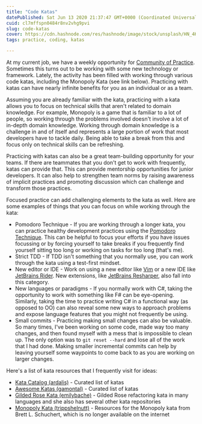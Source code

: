 ```yaml
---
title: "Code Katas"
datePublished: Sat Jun 13 2020 21:37:47 GMT+0000 (Coordinated Universal Time)
cuid: cl7mffspn0484r8nv2vhg9pvi
slug: code-katas
cover: https://cdn.hashnode.com/res/hashnode/image/stock/unsplash/HN_4K2diUWs/upload/ba7de7d73572fe268f0bb97a5722c153.jpeg
tags: practice, coding, katas

---
```


At my current job, we have a weekly opportunity for [Community of Practice](https://en.wikipedia.org/wiki/Community_of_practice). Sometimes this turns out to be working with some new technology or framework. Lately, the activity has been filled with working through various code katas, including the Monopoly Kata (see link below). Practicing with katas can have nearly infinite benefits for you as an individual or as a team.

Assuming you are already familiar with the kata, practicing with a kata allows you to focus on technical skills that aren't related to domain knowledge. For example, Monopoly is a game that is familiar to a lot of people, so working through the problems involved doesn't involve a lot of in-depth domain knowledge.  Working through domain knowledge is a challenge in and of itself and represents a large portion of work that most developers have to tackle daily. Being able to take a break from this and focus only on technical skills can be refreshing.

Practicing with katas can also be a great team-building opportunity for your teams. If there are teammates that you don't get to work with frequently, katas can provide that. This can provide mentorship opportunities for junior developers. It can also help to strengthen team norms by raising awareness of implicit practices and promoting discussion which can challenge and transform those practices.

Focused practice can add challenging elements to the kata as well. Here are some examples of things that you can focus on while working through the kata:

- Pomodoro Technique - If you are working through a longer kata, you can practice healthy development practices using the [Pomodoro Technique](https://en.wikipedia.org/wiki/Pomodoro_Technique). This can be helpful to focus your efforts if you have issues focussing or by forcing yourself to take breaks if you frequently find yourself sitting too long or working on tasks for too long (that's me).
- Strict TDD - If TDD isn't something that you normally use, you can work through the kata using a test-first mindset.
- New editor or IDE - Work on using a new editor like [Vim](https://www.vim.org/) or a new IDE like [JetBrains Rider](https://www.jetbrains.com/rider/). New extensions, like [JetBrains Resharper](https://www.jetbrains.com/resharper/), also fall into this category.
- New languages or paradigms - If you normally work with C#, taking the opportunity to work with something like F# can be eye-opening. Similarly, taking the time to practice writing C# in a functional way (as opposed to OO) can also reveal some new ways to approach problems and expose language features that you might not frequently be using.
- Small commits - Practicing making small changes can also be valuable. So many times, I've been working on some code, made way too many changes, and then found myself with a mess that is impossible to clean up. The only option was to `git reset --hard` and lose all of the work that I had done. Making smaller incremental commits can help by leaving yourself some waypoints to come back to as you are working on larger changes.

Here's a list of kata resources that I frequently visit for ideas:

- [Kata Catalog (ardalis)](https://github.com/ardalis/kata-catalog) - Curated list of katas
- [Awesome Katas (gamontal)](https://github.com/gamontal/awesome-katas) - Curated list of katas
- [Gilded Rose Kata (emilybache)](https://github.com/emilybache/GildedRose-Refactoring-Kata) - Gilded Rose refactoring kata in many languages and she also has several other kata repositories
- [Monopoly Kata (trippshelnutt)](https://github.com/trippshelnutt/monopoly-kata) - Resources for the Monopoly kata from Brett L. Schuchert, which is no longer available on the internet
